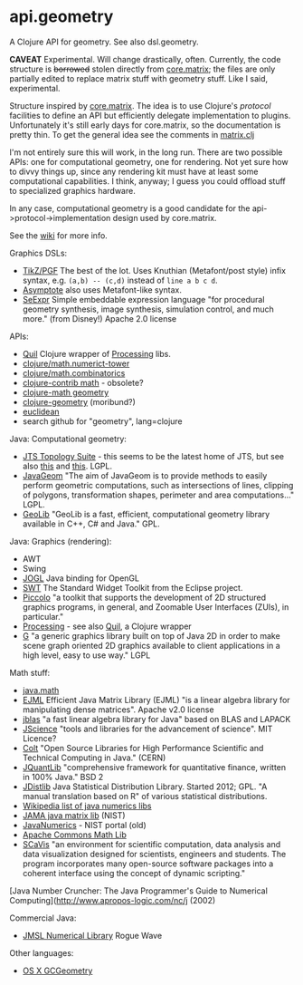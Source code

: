 api.geometry
=============

A Clojure API for geometry.  See also dsl.geometry.

**CAVEAT** Experimental.  Will change drastically, often.  Currently,
  the code structure is <del>borrowed</del> stolen directly from
  [core.matrix](https://github.com/mikera/core.matrix); the files are
  only partially edited to replace matrix stuff with geometry stuff.
  Like I said, experimental.

Structure inspired by
[core.matrix](https://github.com/mikera/core.matrix).  The idea is to
use Clojure's *protocol* facilities to define an API but efficiently
delegate implementation to plugins.  Unfortunately it's still early
days for core.matrix, so the documentation is pretty thin.  To get the
general idea see the comments in
[matrix.clj](https://github.com/mikera/core.matrix/blob/develop/src/main/clojure/clojure/core/matrix.clj)

I'm not entirely sure this will work, in the long run.  There are two
possible APIs: one for computational geometry, one for rendering.  Not
yet sure how to divvy things up, since any rendering kit must have at
least some computational capabilities.  I think, anyway; I guess you
could offload stuff to specialized graphics hardware.

In any case, computational geometry is a good candidate for the
api->protocol->implementation design used by core.matrix.

See the [wiki](https://github.com/mobileink/api.geometry/wiki) for more info.

Graphics DSLs:

 * [TikZ/PGF](http://www.ctan.org/pkg/pgf) The best of the lot.  Uses Knuthian (Metafont/post style) infix syntax, e.g. `(a,b) -- (c,d)` instead of `line a b c d`.
 * [Asymptote](http://asymptote.sourceforge.net/) also uses Metafont-like syntax.
 * [SeExpr](http://www.disneyanimation.com/technology/seexpr.html) Simple embeddable expression language "for procedural geometry synthesis, image synthesis, simulation control, and much more." (from Disney!)  Apache 2.0 license

APIs: 

 * [Quil](https://github.com/quil/quil) Clojure wrapper of [Processing](http://www.processing.org/) libs.
 * [clojure/math.numerict-tower](https://github.com/clojure/math.numeric-tower)
 * [clojure/math.combinatorics](https://github.com/clojure/math.combinatorics)
 * [clojure-contrib math](http://richhickey.github.io/clojure-contrib/math-api.html)  - obsolete?
 * [clojure-math geometry](http://astanin.github.io/clojure-math/clojure.math.geometry.html)
 * [clojure-geometry](https://github.com/AndyMoreland/clojure-geometry)  (moribund?)
 * [euclidean](https://github.com/weavejester/euclidean)
 * search github for "geometry", lang=clojure

Java:  Computational geometry:

 * [JTS Topology Suite](http://tsusiatsoftware.net/) - this seems to
be the latest home of JTS, but see also [this](http://www.vividsolutions.com/jts/main.htm) and
 [this](http://live.osgeo.org/en/overview/jts_overview.html).  LGPL.
 * [JavaGeom](http://geom-java.sourceforge.net/) "The aim of JavaGeom is to provide methods to easily perform geometric computations, such as intersections of lines, clipping of polygons, transformation shapes, perimeter and area computations..."  LGPL.
 * [GeoLib](http://www.geolib.co.uk/) "GeoLib is a fast, efficient, computational geometry library available in C++, C# and Java."  GPL.

Java: Graphics (rendering):

* AWT
* Swing
* [JOGL](https://jogamp.org/jogl/www/) Java binding for OpenGL
* [SWT](http://www.eclipse.org/swt/) The Standard Widget Toolkit from the Eclipse project.
* [Piccolo](http://www.cs.umd.edu/hcil/piccolo/) "a toolkit that supports the development of 2D structured graphics programs, in general, and Zoomable User Interfaces (ZUIs), in particular."
* [Processing](http://www.processing.org/) - see also [Quil](https://github.com/quil/quil), a Clojure wrapper
* [G](http://geosoft.no/graphics/) "a generic graphics library built on top of Java 2D in order to make scene graph oriented 2D graphics available to client applications in a high level, easy to use way."  LGPL


Math stuff:

 * [java.math](http://docs.oracle.com/javase/7/docs/api/java/lang/Math.html)
 * [EJML](https://code.google.com/p/efficient-java-matrix-library/) Efficient Java Matrix Library (EJML) "is a linear algebra library for manipulating dense matrices".  Apache v2.0 license
 * [jblas](http://mikiobraun.github.io/jblas/) "a fast linear algebra library for Java" based on BLAS and LAPACK
 * [JScience](http://jscience.org/) "tools and libraries for the advancement of science".  MIT Licence?
 * [Colt](http://acs.lbl.gov/software/colt/) "Open Source Libraries for High Performance Scientific and Technical Computing in Java." (CERN)
 * [JQuantLib](http://www.jquantlib.com/en/latest/) "comprehensive framework for quantitative finance, written in 100% Java."  BSD 2
 * [JDistlib](http://jdistlib.sourceforge.net/) Java Statistical Distribution Library.  Started 2012; GPL.  "A manual translation based on R" of various statistical distributions.
 * [Wikipedia list of java numerics libs](http://en.wikipedia.org/wiki/List_of_numerical_libraries#Java)
 * [JAMA java matrix lib](http://math.nist.gov/javanumerics/jama/)  (NIST)
 * [JavaNumerics](http://math.nist.gov/javanumerics/) - NIST portal (old)
 * [Apache Commons Math Lib](http://commons.apache.org/proper/commons-math/)
 * [SCaVis](http://jwork.org/scavis/) "an environment for scientific computation, data analysis and data visualization designed for scientists, engineers and students. The program incorporates many open-source software packages into a coherent interface using the concept of dynamic scripting."

[Java Number Cruncher: The Java Programmer's Guide to Numerical Computing](http://www.apropos-logic.com/nc/j (2002)

Commercial Java:

 * [JMSL Numerical Library](http://www.roguewave.com/products/imsl-numerical-libraries/java-library.aspx) Rogue Wave
 
Other languages:

 * [OS X GCGeometry](https://developer.apple.com/library/mac/documentation/graphicsimaging/Reference/CGGeometry/Reference/reference.html#//apple_ref/doc/uid/TP30000955-CH202-SW1)
